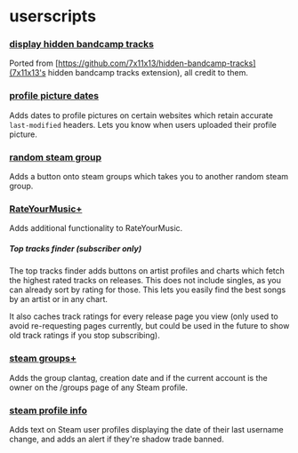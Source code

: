 # userscripts

### [display hidden bandcamp tracks](./display%20hidden%20bandcamp%20tracks.user.js)

Ported from [https://github.com/7x11x13/hidden-bandcamp-tracks](7x11x13's hidden bandcamp tracks extension), all credit to them.

### [profile picture dates](./profile%20picture%20dates.user.js)

Adds dates to profile pictures on certain websites which retain accurate `last-modified` headers. Lets you know when users uploaded their profile picture.

### [random steam group](./random%20steam%20group.user.js)

Adds a button onto steam groups which takes you to another random steam group.

### [RateYourMusic+](./RateYourMusic+.user.js)

Adds additional functionality to RateYourMusic.

##### Top tracks finder (subscriber only)

The top tracks finder adds buttons on artist profiles and charts which fetch the highest rated tracks on releases. This does not include singles, as you can already sort by rating for those. This lets you easily find the best songs by an artist or in any chart.

It also caches track ratings for every release page you view (only used to avoid re-requesting pages currently, but could be used in the future to show old track ratings if you stop subscribing).

### [steam groups+](./steam%20groups+.user.js)

Adds the group clantag, creation date and if the current account is the owner on the /groups page of any Steam profile.

### [steam profile info](./steam%20profile%20info.user.js)

Adds text on Steam user profiles displaying the date of their last username change, and adds an alert if they're shadow trade banned.
